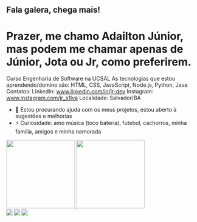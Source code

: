 ## Fala galera, chega mais!
# Prazer, me chamo Adailton Júnior, mas podem me chamar apenas de Júnior, Jota ou Jr, como preferirem.

Curso Engenharia de Software na UCSAL
As tecnologias que estou aprendendo/domino são: HTML, CSS, JavaScript, Node.js, Python, Java
Contatos:
LinkedIn: www.linkedin.com/in/jr-dev
Instagram: www.instagram.com/jr_s1lva
Localidade: Salvador/BA

- 🤔 Estou procurando ajuda com os meus projetos, estou aberto à sugestões e melhorias
- ⚡ Curiosidade: amo música (toco bateria), futebol, cachorros, minha família, amigos e minha namorada

<div>
<a href="https://github.com/jrs1lva">
<img loading="lazy" height="180em" src="https://github-readme-stats.vercel.app/api/top-langs/?username=jrs1lva&layout=compact&langs_count=7&theme=dracula"/>
<img loading="lazy" height="180em" src="https://github-readme-stats.vercel.app/api?username=jrs1lva&show_icons=true&theme=dracula&include_all_commits=true&count_private=true"/>
</div>

<div>
<a href="https://instagram.com/jr_s1lva" target="_blank"><img loading="lazy" src="https://img.shields.io/badge/-Instagram-%23E4405F?style=for-the-badge&logo=instagram&logoColor=white" target="_blank"></a>
<a href="https://www.linkedin.com/in/jr-dev" target="_blank"><img loading="lazy" src="https://img.shields.io/badge/-LinkedIn-%230077B5?style=for-the-badge&logo=linkedin&logoColor=white" target="_blank"></a>
<a href = "mailto:contato@adailtonjunior0604@gmail.com"><img loading="lazy" src="https://img.shields.io/badge/Gmail-D14836?style=for-the-badge&logo=gmail&logoColor=white" target="_blank"></a>
</div>
